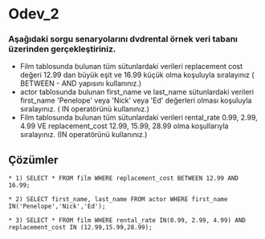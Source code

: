 # Odev_2



### Aşağıdaki sorgu senaryolarını dvdrental örnek veri tabanı üzerinden gerçekleştiriniz.



- Film tablosunda bulunan tüm sütunlardaki verileri replacement cost değeri 12.99 dan büyük eşit ve 16.99 küçük olma koşuluyla
sıralayınız ( BETWEEN - AND yapısını kullanınız.) 
- actor tablosunda bulunan first_name ve last_name sütunlardaki verileri first_name 'Penelope' veya 'Nick' veya 'Ed' değerleri olması koşuluyla sıralayınız. ( IN operatörünü kullanınız.) 
- Film tablosunda bulunan tüm sütunlardaki verileri rental_rate 0.99, 2.99, 4.99 VE replacement_cost 12.99, 15.99, 28.99 olma koşullarıyla sıralayınız. (IN operatörünü kullanınız.)


## Çözümler

```PostgreSQL
* 1) SELECT * FROM film WHERE replacement_cost BETWEEN 12.99 AND 16.99;
```
```PostgreSQL
* 2) SELECT first_name, last_name FROM actor WHERE first_name IN('Penelope','Nick','Ed');
```
```PostgreSQL
* 3) SELECT * FROM film WHERE rental_rate IN(0.99, 2.99, 4.99) AND replacement_cost IN (12.99,15.99,28.99);
```
